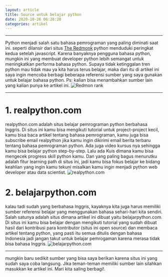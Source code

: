```yaml
---
layout: article
title: Source untuk belajar python
date: 2020-10-26 06:28:20
categories: artikel
---
```


---
Python menjadi salah satu bahasa pemrograman yang paling diminati saat ini. seperti dilansir dari situs [The Redmonk](https://redmonk.com/sogrady/2020/07/27/language-rankings-6-20/) python menduduki peringkat kedua setelah javascript. Karena banyaknya pengguna bahasa python, mungkin ini yang membuat developer python lebih semangat untuk meningkatkan performa bahasa python. Supaya tidak ketinggalan tren python mau tidak mau ya kita harus terus belajar, maka dari itu di artikel ini saya ingin mencoba berbagi beberapa referensi sumber yang saya gunakan untuk belajar bahasa python. Ps: kalian bisa menambahkan sumber lain yang kalian punya ke artikel ini.
![Redmon rank](https://github.com/nardiyansah/belajarpython.com/blob/nardiyansah-article-1/images/redmonk%20rank.png)

---
# 1. realpython.com
realpython.com adalah situs belajar pemrograman python berbahasa Inggris. Di situs ini kamu bisa mengikuti tutorial untuk project-project kecil, kamu bisa baca artikel tentang bahasa pemrograman, kamu juga bisa subscribe email realpython jika kamu ingin dikirimi email berita terbaru tentang bahasa pemrograman python. Ada juga video kursus nya sehingga kamu bisa belajar python step-by-step. Lalu ada Kuis dimana kamu bisa mengecek progress skill python kamu. Dan yang paling bagus menurutku adalah fitur learning path di situs ini, jadi kamu bisa fokus belajar ke bidang keahlian yang ingin kamu tekuni misalkan kamu ingin menjadi python web developer atau data scientist. ![realpython.com](https://github.com/nardiyansah/belajarpython.com/blob/nardiyansah-article-1/images/realpython.png)

# 2. belajarpython.com
kalau tadi sudah yang berbahasa Inggris, kayaknya kita juga harus memiliki sumber referensi belajar yang menggunakan bahasa sehari-hari kita sendiri. Salah satunya adalah situs dimana artikel ini dibuat yaitu belajarpython.com. Di situs ini kamu bisa belajar dengan mengikuti tutorial yang sudah dibuat hasil dari kontribusi para kontributor (situs ini open source) dan membaca artikel tentang python, yang pasti itu semua ditulis dengan bahasa Indonesia jadi jangan takut untuk belajar pemrogaman karena merasa tidak bisa bahasa Inggris. ![belajarpython.com](https://github.com/nardiyansah/belajarpython.com/blob/nardiyansah-article-1/images/belajarpython.png)

---
mungkin baru sedikit sumber yang bisa saya berikan karena situs ini yang sudah saya coba langsung. Jika teman-teman memiliki sumber lain silahkan masukkan ke artikel ini. Mari kita saling berbagi!.
